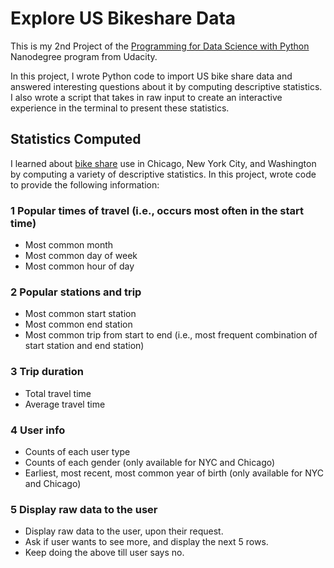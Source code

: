 # Explore US Bikeshare Data
This is my 2nd Project of the [Programming for Data Science with Python](https://www.udacity.com/course/programming-for-data-science-nanodegree--nd104) Nanodegree program from Udacity.

In this project, I wrote Python code to import US bike share data and answered interesting questions about it by computing descriptive statistics. I also wrote a script that takes in raw input to create an interactive experience in the terminal to present these statistics.


## Statistics Computed
I learned about [bike share](https://www.bikeshare.com/) use in Chicago, New York City, and Washington by computing a variety of descriptive statistics. In this project, wrote code to provide the following information:

### 1 Popular times of travel (i.e., occurs most often in the start time)
- Most common month
- Most common day of week
- Most common hour of day

### 2 Popular stations and trip
- Most common start station
- Most common end station
- Most common trip from start to end (i.e., most frequent combination of start station and end station)

### 3 Trip duration
- Total travel time
- Average travel time

### 4 User info
- Counts of each user type
- Counts of each gender (only available for NYC and Chicago)
- Earliest, most recent, most common year of birth (only available for NYC and Chicago)

### 5 Display raw data to the user
- Display raw data to the user, upon their request.
- Ask if user wants to see more, and display the next 5 rows.
- Keep doing the above till user says no.
